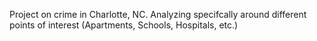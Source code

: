 Project on crime in Charlotte, NC. Analyzing specifcally around different points of interest (Apartments, Schools, Hospitals, etc.)
